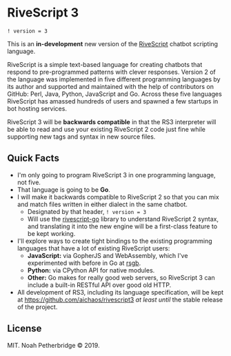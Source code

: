# RiveScript 3

```
! version = 3
```

This is an **in-development** new version of the
[RiveScript](https://www.rivescript.com/) chatbot scripting language.

RiveScript is a simple text-based language for creating chatbots that respond to
pre-programmed patterns with clever responses. Version 2 of the language was
implemented in five different programming languages by its author and supported
and maintained with the help of contributors on GitHub: Perl, Java, Python,
JavaScript and Go. Across these five languages RiveScript has amassed hundreds
of users and spawned a few startups in bot hosting services.

RiveScript 3 will be **backwards compatible** in that the RS3 interpreter will
be able to read and use your existing RiveScript 2 code just fine while
supporting new tags and syntax in new source files.

## Quick Facts

* I'm only going to program RiveScript 3 in one programming language, not five.
* That language is going to be **Go**.
* I will make it backwards compatible to RiveScript 2 so that you can mix and
  match files written in either dialect in the same chatbot.
    * Designated by that header, `! version = 3`
    * Will use the [rivescript-go](https://github.com/aichaos/rivescript-go)
      library to understand RiveScript 2 syntax, and translating it into the
      new engine will be a first-class feature to be kept working.
* I'll explore ways to create tight bindings to the existing programming
  languages that have a lot of existing RiveScript users:
  * **JavaScript:** via GopherJS and WebAssembly, which I've experimented with
    before in Go at [rsgb](https://github.com/aichaos/rsgb).
  * **Python:** via CPython API for native modules.
  * **Other:** Go makes for really good web servers, so RiveScript 3 can
    include a built-in RESTful API over good old HTTP.
* All development of RS3, including its language specification, will be kept
  at https://github.com/aichaos/rivescript3 _at least until_ the stable release
  of the project.

## License

MIT. Noah Petherbridge &copy; 2019.
